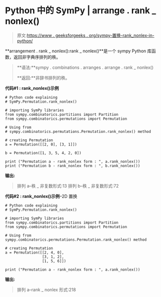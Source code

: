 # Python 中的 SymPy | arrange . rank _ nonlex()

> 原文:[https://www . geeksforgeeks . org/sympy-置换-rank_nonlex-in-python/](https://www.geeksforgeeks.org/sympy-permutation-rank_nonlex-in-python/)

**arrangement . rank _ nonlex():rank _ nonlex()**是一个 sympy Python 库函数，返回非字典序排列的秩。

> **语法:**sympy . combinations . arranges . arrange . rank _ nonlex()
> 
> **返回:**非辞书排列的秩。

**代码#1 : rank_nonlex()示例**

```
# Python code explaining
# SymPy.Permutation.rank_nonlex()

# importing SymPy libraries
from sympy.combinatorics.partitions import Partition
from sympy.combinatorics.permutations import Permutation

# Using from 
# sympy.combinatorics.permutations.Permutation.rank_nonlex() method 

# creating Permutation
a = Permutation([[2, 0], [3, 1]])

b = Permutation([1, 3, 5, 4, 2, 0])

print ("Permutation a - rank_nonlex form : ", a.rank_nonlex())
print ("Permutation b - rank_nonlex form : ", b.rank_nonlex())
```

**输出:**

> 排列 a–秩 _ 非复数形式:13
> 排列 b–秩 _ 非复数形式:72

**代码#2 : rank_nonlex()示例**–2D 置换

```
# Python code explaining
# SymPy.Permutation.rank_nonlex()

# importing SymPy libraries
from sympy.combinatorics.partitions import Partition
from sympy.combinatorics.permutations import Permutation

# Using from sympy.combinatorics.permutations.Permutation.rank_nonlex() method 

# creating Permutation
a = Permutation([[2, 4, 0], 
                 [3, 1, 2],
                 [1, 5, 6]])

print ("Permutation a - rank_nonlex form : ", a.rank_nonlex())
```

**输出:**

> 排列 a–rank _ nonlex 形式:218